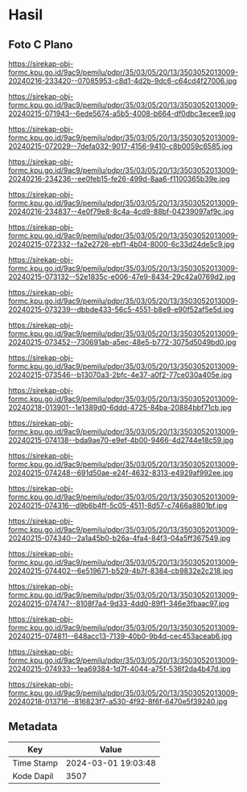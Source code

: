 # Hasil

## Foto C Plano

https://sirekap-obj-formc.kpu.go.id/9ac9/pemilu/pdpr/35/03/05/20/13/3503052013009-20240216-233420--07085953-c8d1-4d2b-9dc6-c64cd4f27006.jpg

https://sirekap-obj-formc.kpu.go.id/9ac9/pemilu/pdpr/35/03/05/20/13/3503052013009-20240215-071943--6ede5674-a5b5-4008-b664-df0dbc3ecee9.jpg

https://sirekap-obj-formc.kpu.go.id/9ac9/pemilu/pdpr/35/03/05/20/13/3503052013009-20240215-072029--7defa032-9017-4156-9410-c8b0059c6585.jpg

https://sirekap-obj-formc.kpu.go.id/9ac9/pemilu/pdpr/35/03/05/20/13/3503052013009-20240216-234236--ee0feb15-fe26-499d-8aa6-f1100365b39e.jpg

https://sirekap-obj-formc.kpu.go.id/9ac9/pemilu/pdpr/35/03/05/20/13/3503052013009-20240216-234837--4e0f79e8-8c4a-4cd9-88bf-04239097af9c.jpg

https://sirekap-obj-formc.kpu.go.id/9ac9/pemilu/pdpr/35/03/05/20/13/3503052013009-20240215-072332--fa2e2726-ebf1-4b04-8000-6c33d24de5c9.jpg

https://sirekap-obj-formc.kpu.go.id/9ac9/pemilu/pdpr/35/03/05/20/13/3503052013009-20240215-073132--52e1835c-e006-47e9-8434-29c42a0769d2.jpg

https://sirekap-obj-formc.kpu.go.id/9ac9/pemilu/pdpr/35/03/05/20/13/3503052013009-20240215-073239--dbbde433-56c5-4551-b8e9-e90f52af5e5d.jpg

https://sirekap-obj-formc.kpu.go.id/9ac9/pemilu/pdpr/35/03/05/20/13/3503052013009-20240215-073452--730691ab-a5ec-48e5-b772-3075d5049bd0.jpg

https://sirekap-obj-formc.kpu.go.id/9ac9/pemilu/pdpr/35/03/05/20/13/3503052013009-20240215-073546--b13070a3-2bfc-4e37-a0f2-77ce030a405e.jpg

https://sirekap-obj-formc.kpu.go.id/9ac9/pemilu/pdpr/35/03/05/20/13/3503052013009-20240218-013901--1e1389d0-6ddd-4725-84ba-20884bbf71cb.jpg

https://sirekap-obj-formc.kpu.go.id/9ac9/pemilu/pdpr/35/03/05/20/13/3503052013009-20240215-074138--bda9ae70-e9ef-4b00-9466-4d2744e18c59.jpg

https://sirekap-obj-formc.kpu.go.id/9ac9/pemilu/pdpr/35/03/05/20/13/3503052013009-20240215-074248--691d50ae-e24f-4632-8313-e4929af992ee.jpg

https://sirekap-obj-formc.kpu.go.id/9ac9/pemilu/pdpr/35/03/05/20/13/3503052013009-20240215-074316--d9b6b4ff-5c05-4511-8d57-c7466a8801bf.jpg

https://sirekap-obj-formc.kpu.go.id/9ac9/pemilu/pdpr/35/03/05/20/13/3503052013009-20240215-074340--2a1a45b0-b26a-4fa4-84f3-04a5ff367549.jpg

https://sirekap-obj-formc.kpu.go.id/9ac9/pemilu/pdpr/35/03/05/20/13/3503052013009-20240215-074402--6e519671-b529-4b7f-8384-cb9832e2c218.jpg

https://sirekap-obj-formc.kpu.go.id/9ac9/pemilu/pdpr/35/03/05/20/13/3503052013009-20240215-074747--8108f7a4-9d33-4dd0-89f1-346e3fbaac97.jpg

https://sirekap-obj-formc.kpu.go.id/9ac9/pemilu/pdpr/35/03/05/20/13/3503052013009-20240215-074811--648acc13-7139-40b0-9b4d-cec453aceab6.jpg

https://sirekap-obj-formc.kpu.go.id/9ac9/pemilu/pdpr/35/03/05/20/13/3503052013009-20240215-074933--1ea69384-1d7f-4044-a75f-536f2da4b47d.jpg

https://sirekap-obj-formc.kpu.go.id/9ac9/pemilu/pdpr/35/03/05/20/13/3503052013009-20240218-013716--816823f7-a530-4f92-8f6f-6470e5f39240.jpg


## Metadata

| Key        | Value               |
| ---------- | ------------------- |
| Time Stamp | 2024-03-01 19:03:48 |
| Kode Dapil | 3507                |



